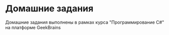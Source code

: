 # Домашние задания
Домашние задания выполнены в рамках курса "Программирование C#" на платформе GeekBrains
